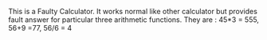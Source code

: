 This is a Faulty Calculator. 
It works normal like other calculator but provides fault answer for particular three arithmetic functions. They are : 45*3 = 555, 56+9 =77, 56/6 = 4
